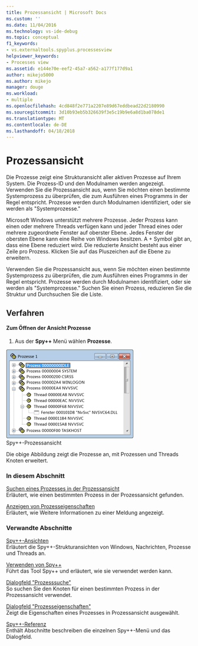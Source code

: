 ```yaml
---
title: Prozessansicht | Microsoft Docs
ms.custom: ''
ms.date: 11/04/2016
ms.technology: vs-ide-debug
ms.topic: conceptual
f1_keywords:
- vs.externaltools.spyplus.processesview
helpviewer_keywords:
- Processes view
ms.assetid: e144e70e-eef2-45a7-a562-a177f177d9a1
author: mikejo5000
ms.author: mikejo
manager: douge
ms.workload:
- multiple
ms.openlocfilehash: 4cd848f2e771a2207e89d67eddbead22d2180990
ms.sourcegitcommit: 3d10b93eb5b326639f3e5c19b9e6a8d1ba078de1
ms.translationtype: MT
ms.contentlocale: de-DE
ms.lasthandoff: 04/18/2018
---
```

# <a name="processes-view"></a>Prozessansicht
Die Prozesse zeigt eine Strukturansicht aller aktiven Prozesse auf Ihrem System. Die Prozess-ID und den Modulnamen werden angezeigt. Verwenden Sie die Prozessansicht aus, wenn Sie möchten einen bestimmte Systemprozess zu überprüfen, die zum Ausführen eines Programms in der Regel entspricht. Prozesse werden durch Modulnamen identifiziert, oder sie werden als "Systemprozesse."  
  
 Microsoft Windows unterstützt mehrere Prozesse. Jeder Prozess kann einen oder mehrere Threads verfügen kann und jeder Thread eines oder mehrere zugeordnete Fenster auf oberster Ebene. Jedes Fenster der obersten Ebene kann eine Reihe von Windows besitzen. A + Symbol gibt an, dass eine Ebene reduziert wird. Die reduzierte Ansicht besteht aus einer Zeile pro Prozess. Klicken Sie auf das Pluszeichen auf die Ebene zu erweitern.  
  
 Verwenden Sie die Prozessansicht aus, wenn Sie möchten einen bestimmte Systemprozess zu überprüfen, die zum Ausführen eines Programms in der Regel entspricht. Prozesse werden durch Modulnamen identifiziert, oder sie werden als "Systemprozesse." Suchen Sie einen Prozess, reduzieren Sie die Struktur und Durchsuchen Sie die Liste.  
  
## <a name="procedures"></a>Verfahren  
  
#### <a name="to-open-the-processes-view"></a>Zum Öffnen der Ansicht Prozesse  
  
1.  Aus der **Spy++** Menü wählen **Prozesse**.  
  
 ![Spy++&#43; &#43; Prozessansicht](../debugger/media/spy--_processes.png "Spy++ ++ _Processes")  
Spy++-Prozessansicht  
  
 Die obige Abbildung zeigt die Prozesse an, mit Prozessen und Threads Knoten erweitert.  
  
### <a name="in-this-section"></a>In diesem Abschnitt  
 [Suchen eines Prozesses in der Prozessansicht](../debugger/how-to-search-for-a-process-in-processes-view.md)  
 Erläutert, wie einen bestimmten Prozess in der Prozessansicht gefunden.  
  
 [Anzeigen von Prozesseigenschaften](../debugger/how-to-display-process-properties.md)  
 Erläutert, wie Weitere Informationen zu einer Meldung angezeigt.  
  
### <a name="related-sections"></a>Verwandte Abschnitte  
 [Spy++-Ansichten](../debugger/spy-increment-views.md)  
 Erläutert die Spy++-Strukturansichten von Windows, Nachrichten, Prozesse und Threads an.  
  
 [Verwenden von Spy++](../debugger/using-spy-increment.md)  
 Führt das Tool Spy++ und erläutert, wie sie verwendet werden kann.  
  
 [Dialogfeld "Prozesssuche"](../debugger/process-search-dialog-box.md)  
 So suchen Sie den Knoten für einen bestimmten Prozess in der Prozessansicht verwendet.  
  
 [Dialogfeld "Prozesseigenschaften"](../debugger/process-properties-dialog-box.md)  
 Zeigt die Eigenschaften eines Prozesses in Prozessansicht ausgewählt.  
  
 [Spy++-Referenz](../debugger/spy-increment-reference.md)  
 Enthält Abschnitte beschreiben die einzelnen Spy++-Menü und das Dialogfeld.